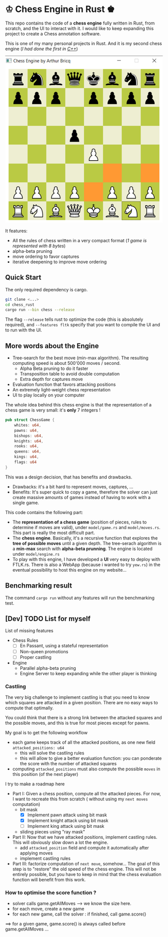 # ♔ Chess Engine in Rust ♚

This repo contains the code of a **chess engine** fully written in Rust, from scratch, and the UI to interact with it. I
would like to keep expanding this project to create a Chess annotation software.

This is one of my many personal projects in Rust. And it is my second chess engine (*I had done the first
in [C++](https://github.com/arthurBricq/chess_cpp)*)

![](screenshot.png)

It features:

- All the rules of chess written in a very compact format (*1 game is represented with 8 bytes*)
- alpha-beta pruning
- move ordering to favor captures
- iterative deepening to improve move ordering

## Quick Start

The only required dependency is cargo.

```bash
git clone <...>
cd chess_rust
cargo run --bin chess --release
```

The flag `--release` tells rust to optimize the code (this is absolutely required), and `--features fltk` specify that
you want to compile the UI and to run with the UI.

## More words about the Engine

- Tree-search for the best move (min-max algorithm). The resulting computing speed is about 500'000 moves / second.
    - Alpha Beta pruning to do it faster
    - Transposition table to avoid double computation
    - Extra depth for captures move
- Evaluation function that favors attacking positions
- An extremely light-weight chess representation
- UI to play locally on your computer

The whole idea behind this chess engine is that the representation of a chess game is very small: it's **only** 7
integers !

```rust
pub struct ChessGame {
    whites: u64,
    pawns: u64,
    bishops: u64,
    knights: u64,
    rooks: u64,
    queens: u64,
    kings: u64,
    flags: u64
}
```

This was a design decision, that has benefits and drawbacks.

- Drawbacks: it's a bit hard to represent moves, captures, ...
- Benefits: It's super quick to copy a game, therefore the solver can just create massive amounts of games instead of
  having to work with a single game.

This code contains the following part:

- The **representation of a chess game** (position of pieces, rules to determine if moves are valid), under
  `model/game.rs` and `model/moves.rs`. This part is really the most difficult part.
- The **chess engine**. Basically, it's a recursive function that explores the **tree of possible moves** until a given
  depth. The tree-serach algorithm is a **min-max** search with **alpha-beta prunning**. The engine is located under
  `model/engine.rs`
- To play with this engine, I have developed a **UI** very easy to deploy with FTLK.rs. There is also a WebApp (because
  i wanted to try `yew.rs`) in the eventual possibility to host this engine on my website...

## Benchmarking result

The command `cargo run` without any features will run the benchmarking test.

## [Dev] TODO List for myself

List of missing features

- Chess Rules
    - [ ] En Passant, using a stateful representation
    - [ ] Non-queen promotions
    - [ ] Proper castling

- Engine
    - Parallel alpha-beta pruning
    - Engine Server to keep expanding while the other player is thinking

### Castling

The very big challenge to implement castling is that you need to know which squares are attacked in a given position.
There are no easy ways to compute that optimally.

You could think that there is a strong link between the attacked squares and the possible moves, and this is true for
most pieces except for pawns.

My goal is to get the following workflow

- each game keeps track of all the attacked positions, as one new field `attacked_positions: u64`
    - this will solve the castling rules
    - this will allow to give a better evaluation function: you can ponderate the score with the number of attacked
      squares
- computing `attacked_positions` must also compute the possible `moves` in this position (of the next player)

I try to make a roadmap here

- Part I: Given a chess position, compute all the attacked pieces. For now, I want to recreate this from scratch (
  without using my `next moves` computation)
    - bit mask
        - [x] Implement pawn attack using bit mask
        - [x] Implement knight attack using bit mask
        - [ ] Implement king attack using bit mask
    - sliding pieces using "ray mask"
- Part II: Now that we have attacked positions, implement castling rules. This will obviously slow down a lot the
  engine.
    - add `attacked_position` field and compute it automatically after applying moves
    - implement castling rules
- Part III: factorize computation of `next move`, somehow... The goal of this step is to "restore" the old speed of the
  chess engine. This will not be entirely possible, but you have to keep in mind that the chess evaluation function will
  benefit from this work.

### How to optimise the score function ?

- solver calls game.getAllMoves --> we know the size here.
- for each move, create a new game
- for each new game, call the solver : if finished, call game.score()

==> for a given game, game.score() is always called before game.getAllMoves ... 
